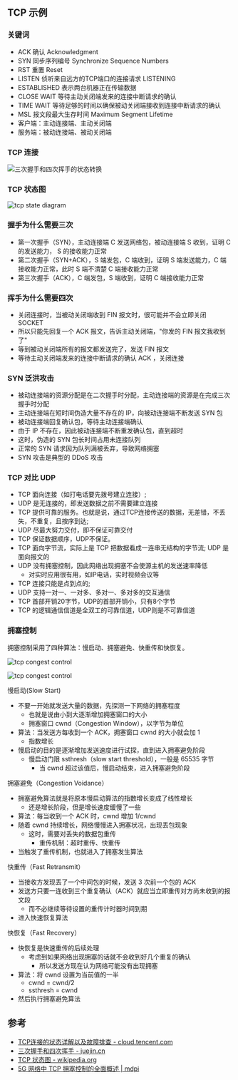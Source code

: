 ## TCP 示例

### 关键词

- ACK 确认 Acknowledgment
- SYN 同步序列编号 Synchronize Sequence Numbers
- RST 重置 Reset
- LISTEN 侦听来自远方的TCP端口的连接请求 LISTENING
- ESTABLISHED 表示两台机器正在传输数据
- CLOSE WAIT 等待主动关闭端发来的连接中断请求的确认
- TIME WAIT 等待足够的时间以确保被动关闭端接收到连接中断请求的确认
- MSL 报文段最大生存时间 Maximum Segment Lifetime
- 客户端：主动连接端、主动关闭端
- 服务端：被动连接端、被动关闭端

### TCP 连接

![三次握手和四次挥手的状态转换](../img/network-2020-05-22-21-50-40.png)

### TCP 状态图

![tcp state diagram](../img/tcp_state_diagram_fixed.svg.png)

### 握手为什么需要三次

- 第一次握手（SYN），主动连接端 C 发送网络包，被动连接端 S 收到，证明 C 的发送能力， S 的接收能力正常
- 第二次握手（SYN+ACK），S 端发包，C 端收到，证明 S 端发送能力，C 端接收能力正常，此时 S 端不清楚 C 端接收能力正常
- 第三次握手（ACK），C 端发包，S 端收到，证明 C 端接收能力正常

### 挥手为什么需要四次

- 关闭连接时，当被动关闭端收到 FIN 报文时，很可能并不会立即关闭 SOCKET
- 所以只能先回复一个 ACK 报文，告诉主动关闭端，"你发的 FIN 报文我收到了"
- 等到被动关闭端所有的报文都发送完了，发送 FIN 报文
- 等待主动关闭端发来的连接中断请求的确认 ACK ，关闭连接

### SYN 泛洪攻击

- 被动连接端的资源分配是在二次握手时分配，主动连接端的资源是在完成三次握手时分配
- 主动连接端在短时间伪造大量不存在的 IP，向被动连接端不断发送 SYN 包
- 被动连接端回复确认包，等待主动连接端确认
- 由于 IP 不存在，因此被动连接端不断重发确认包，直到超时
- 这时，伪造的 SYN 包长时间占用未连接队列
- 正常的 SYN 请求因为队列满被丢弃，导致网络拥塞
- SYN 攻击是典型的 DDoS 攻击

### TCP 对比 UDP

- TCP 面向连接（如打电话要先拨号建立连接）;
- UDP 是无连接的，即发送数据之前不需要建立连接
- TCP 提供可靠的服务。也就是说，通过TCP连接传送的数据，无差错，不丢失，不重复，且按序到达;
- UDP 尽最大努力交付，即不保证可靠交付
- TCP 保证数据顺序，UDP不保证。
- TCP 面向字节流，实际上是 TCP 把数据看成一连串无结构的字节流; UDP 是面向报文的
- UDP 没有拥塞控制，因此网络出现拥塞不会使源主机的发送速率降低
  - 对实时应用很有用，如IP电话，实时视频会议等
- TCP 连接只能是点到点的;
- UDP 支持一对一、一对多、多对一、多对多的交互通信
- TCP 首部开销20字节，UDP的首部开销小，只有8个字节
- TCP 的逻辑通信信道是全双工的可靠信道，UDP则是不可靠信道

### 拥塞控制

拥塞控制采用了四种算法：慢启动、拥塞避免、快重传和快恢复。

![tcp congest control](../img/tcp-congest-1-220616.png)

![tcp congest control](../img/tcp-congest-2-220616.png)


慢启动(Slow Start)

- 不要一开始就发送大量的数据，先探测一下网络的拥塞程度
  - 也就是说由小到大逐渐增加拥塞窗口的大小
  - 拥塞窗口 cwnd（Congestion Window），以字节为单位
- 算法：当发送方每收到一个 ACK，拥塞窗口 cwnd 的大小就会加 1
  - 指数增长
- 慢启动的目的是逐渐增加发送速度进行试探，直到进入拥塞避免阶段
  - 慢启动门限 ssthresh（slow start threshold），一般是 65535 字节
    - 当 cwnd 超过该值后，慢启动结束，进入拥塞避免阶段


拥塞避免（Congestion Voidance）

- 拥塞避免算法就是将原本慢启动算法的指数增长变成了线性增长
  - 还是增长阶段，但是增长速度缓慢了一些
- 算法：每当收到一个 ACK 时，cwnd 增加 1/cwnd
- 随着 cwnd 持续增长，网络慢慢进入拥塞状况，出现丢包现象
  - 这时，需要对丢失的数据包重传
    - 重传机制：超时重传、快重传
- 当触发了重传机制，也就进入了拥塞发生算法


快重传（Fast Retransmit）

- 当接收方发现丢了一个中间包的时候，发送 3 次前一个包的 ACK
- 发送方只要一连收到三个重复确认（ACK）就应当立即重传对方尚未收到的报文段
  - 而不必继续等待设置的重传计时器时间到期
- 进入快速恢复算法


快恢复（Fast Recovery）

- 快恢复是快速重传的后续处理
  - 考虑到如果网络出现拥塞的话就不会收到好几个重复的确认
    - 所以发送方现在认为网络可能没有出现拥塞
- 算法：将 cwnd 设置为当前值的一半
  - cwnd = cwnd/2
  - ssthresh = cwnd
- 然后执行拥塞避免算法


## 参考

- [TCP连接的状态详解以及故障排查 - cloud.tencent.com](https://cloud.tencent.com/developer/article/1347046)
- [三次握手和四次挥手 - juejin.cn](https://juejin.cn/post/6844903958624878606)
- [TCP 状态图 - wikipedia.org](https://en.wikipedia.org/wiki/File:Tcp_state_diagram.png)
- [5G 网络中 TCP 拥塞控制的全面概述 | mdpi ](https://www.mdpi.com/1424-8220/21/13/4510)